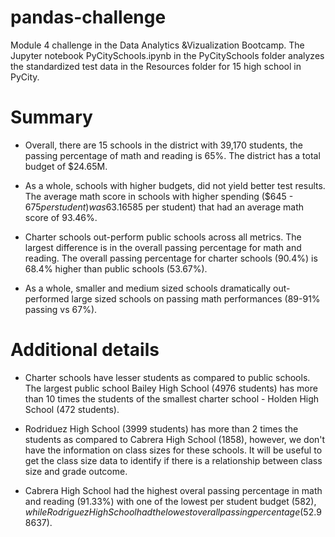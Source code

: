 # pandas-challenge
Module 4 challenge in the Data Analytics &amp;Vizualization Bootcamp. The Jupyter notebook PyCitySchools.ipynb in the PyCitySchools folder analyzes the standardized test data in the Resources folder for 15 high school in PyCity.

# Summary
 * Overall, there are 15 schools in the district with 39,170 students, the passing percentage of math and reading is 65%. The district has a total budget of $24.65M.

* As a whole, schools with higher budgets, did not yield better test results. The average math score in schools with higher spending ($645 - $675 per student) was 63.16%, which is 40.63% lower than schools with smaller budgets ($585 per student) that had an average math score of 93.46%.

* Charter schools out-perform public schools across all metrics. The largest difference is in the overall passing percentage for math and reading. The overall passing percentage for charter schools (90.4%) is 68.4% higher than public schools (53.67%).

* As a whole, smaller and medium sized schools dramatically out-performed large sized schools on passing math performances (89-91% passing vs 67%).

# Additional details
* Charter schools have lesser students as compared to public schools. The largest public school Bailey High School (4976 students) has more than 10 times the students of the smallest charter school - Holden High School (472 students).

* Rodriduez High School (3999 students) has more than 2 times the students as compared to Cabrera High School (1858), however, we don't have the information on class sizes for these schools. It will be useful to get the class size data to identify if there is a relationship between class size and grade outcome.

* Cabrera High School had the highest overal passing percentage in math and reading (91.33%) with one of the lowest per student budget ($582), while Rodriguez High School had the lowest overall passing percentage (52.98%) and it has one of the highest per student budget ($637).